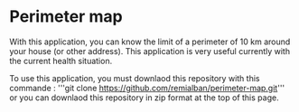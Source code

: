 # Perimeter map
With this application, you can know the limit of a perimeter of 10 km around your house (or other address). This application is very useful currently with the current health situation.

To use this application, you must downlaod this repository with this commande :
'''git clone https://github.com/remialban/perimeter-map.git'''
or you can downlaod this repository in zip format at the top of this page.
